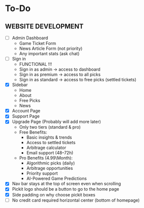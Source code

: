 # To-Do

## WEBSITE DEVELOPMENT
- [ ] Admin Dashboard
    - Game Ticket Form
    - News Article Form (not priority)
    - Any important stats (ask chat)
- [ ] Sign in
    - FUNCTIONAL !!!
    - Sign in as admin -> access to dashboard
    - Sign in as premium -> access to all picks
    - Sign in as standard -> access to free picks (settled tickets)
- [x] Sidebar
    - Home
    - About 
    - Free Picks
    - News
- [x] Account Page
- [x] Support Page
- [x] Upgrade Page (Probably will add more later)
    - Only two tiers (standard & pro)
    - Free Benefits:
        - Basic insights & trends
        - Access to settled tickets
        - Arbitrage calculator
        - Email support (48–72h)
    - Pro Benefits (4.99\Month):
        - Algorithmic picks (daily)
        - Arbitrage opportunities
        - Priority support
        - AI-Powered Game Predictions
- [x] Nav bar stays at the top of screen even when scrolling
- [x] Pickit logo should be a button to go to the home page
- [x] Side padding on why choose pickit boxes
- [ ] No credit card required horizontal center (bottom of homepage)
